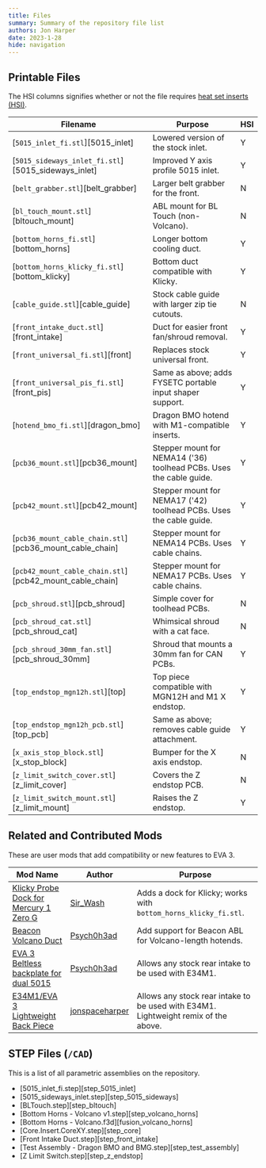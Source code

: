 ```yaml
---
title: Files
summary: Summary of the repository file list
authors: Jon Harper
date: 2023-1-28
hide: navigation
---
```


## Printable Files

The HSI columns signifies whether or not the file requires [heat set inserts (HSI)](inserts.md).

| Filename                      | Purpose | HSI    |
|-------------------------------|---------|--------|
| [`5015_inlet_fi.stl`][5015_inlet] | Lowered version of the stock inlet.   | Y |
| [`5015_sideways_inlet_fi.stl`][5015_sideways_inlet]  | Improved Y axis profile 5015 inlet.   | Y |
| [`belt_grabber.stl`][belt_grabber] | Larger belt grabber for the front.    | N |
| [`bl_touch_mount.stl`][bltouch_mount] | ABL mount for BL Touch (non-Volcano). | N |
| [`bottom_horns_fi.stl`][bottom_horns] | Longer bottom cooling duct.           | Y |
| [`bottom_horns_klicky_fi.stl`][bottom_klicky]  | Bottom duct compatible with Klicky.   | Y |
| [`cable_guide.stl`][cable_guide]             | Stock cable guide with larger zip tie cutouts. | N |
| [`front_intake_duct.stl`][front_intake] | Duct for easier front fan/shroud removal. | Y |
| [`front_universal_fi.stl`][front] | Replaces stock universal front.       | Y |
| [`front_universal_pis_fi.stl`][front_pis] | Same as above; adds FYSETC portable input shaper support. | Y |
| [`hotend_bmo_fi.stl`][dragon_bmo] | Dragon BMO hotend with M1-compatible inserts. | Y |
| [`pcb36_mount.stl`][pcb36_mount] | Stepper mount for NEMA14 ('36) toolhead PCBs. Uses the cable guide. | Y |
| [`pcb42_mount.stl`][pcb42_mount] | Stepper mount for NEMA17 ('42) toolhead PCBs. Uses the cable guide. | Y |
| [`pcb36_mount_cable_chain.stl`][pcb36_mount_cable_chain] | Stepper mount for NEMA14 PCBs. Uses cable chains. | Y |
| [`pcb42_mount_cable_chain.stl`][pcb42_mount_cable_chain] | Stepper mount for NEMA17 PCBs. Uses cable chains. | Y |
| [`pcb_shroud.stl`][pcb_shroud] | Simple cover for toolhead PCBs. | N |
| [`pcb_shroud_cat.stl`][pcb_shroud_cat] | Whimsical shroud with a cat face. | N |
| [`pcb_shroud_30mm_fan.stl`][pcb_shroud_30mm] | Shroud that mounts a 30mm fan for CAN PCBs. | Y |
| [`top_endstop_mgn12h.stl`][top] | Top piece compatible with MGN12H and M1 X endstop. | Y |
| [`top_endstop_mgn12h_pcb.stl`][top_pcb] | Same as above; removes cable guide attachment. | Y |
| [`x_axis_stop_block.stl`][x_stop_block] | Bumper for the X axis endstop. | N |
| [`z_limit_switch_cover.stl`][z_limit_cover] | Covers the Z endstop PCB. | N |
| [`z_limit_switch_mount.stl`][z_limit_mount] | Raises the Z endstop. | Y |

## Related and Contributed Mods

These are user mods that add compatibility or new features to EVA 3.

| Mod Name | Author | Purpose |
|----------|--------|---------|
| [Klicky Probe Dock for Mercury 1 Zero G](https://www.printables.com/model/386819-klicky-probe-dock-for-mercury-1-zero-g) | [Sir_Wash](https://www.printables.com/social/415185-sir_wash) | Adds a dock for Klicky; works with `bottom_horns_klicky_fi.stl`. |
| [Beacon Volcano Duct](https://www.printables.com/model/428524-eva30-phaetus-rapido-uhfvolcano-beacon-for-mercury) | [Psych0h3ad](https://www.printables.com/social/168275-psych0h3ad/about) | Add support for Beacon ABL for Volcano-length hotends. |
| [EVA 3 Beltless backplate for dual 5015](https://www.printables.com/model/430281-eva-3-beltless-backplate-for-dual-5015) | [Psych0h3ad](https://www.printables.com/social/168275-psych0h3ad/about) | Allows any stock rear intake to be used with E34M1. |
| [E34M1/EVA 3 Lightweight Back Piece ](https://www.printables.com/model/431146-e34m1eva-3-lightweight-back-piece) | [jonspaceharper](https://www.printables.com/social/511131-jonspaceharper/about) | Allows any stock rear intake to be used with E34M1. Lightweight remix of the above. |

## STEP Files (`/CAD`)

This is a list of all parametric assemblies on the repository.

- [5015_inlet_fi.step][step_5015_inlet]
- [5015_sideways_inlet.step][step_5015_sideways]
- [BLTouch.step][step_bltouch]
- [Bottom Horns - Volcano v1.step][step_volcano_horns]
- [Bottom Horns - Volcano.f3d][fusion_volcano_horns]
- [Core.Insert.CoreXY.step][step_core]
- [Front Intake Duct.step][step_front_intake]
- [Test Assembly - Dragon BMO and BMG.step][step_test_assembly]
- [Z Limit Switch.step][step_z_endstop]